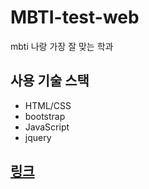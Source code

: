 # MBTI-test-web
mbti 나랑 가장 잘 맞는 학과

## 사용 기술 스택
* HTML/CSS
* bootstrap
* JavaScript
* jquery

## [링크](https://luckjjh.github.io/MBTI-test-web/)
